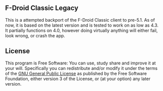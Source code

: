 ## F-Droid Classic Legacy

This is a attempted backport of the F-Droid Classic client to pre-5.1. As of now, it is based on the latest version and is tested to work on as low as 4.3. It partially functions on 4.0, however doing virtually anything will either fail, look wrong, or crash the app.

## License

This program is Free Software: You can use, study share and improve it at your
will. Specifically you can redistribute and/or modify it under the terms of the
[GNU General Public License](https://www.gnu.org/licenses/gpl.html) as
published by the Free Software Foundation, either version 3 of the License, or
(at your option) any later version.
